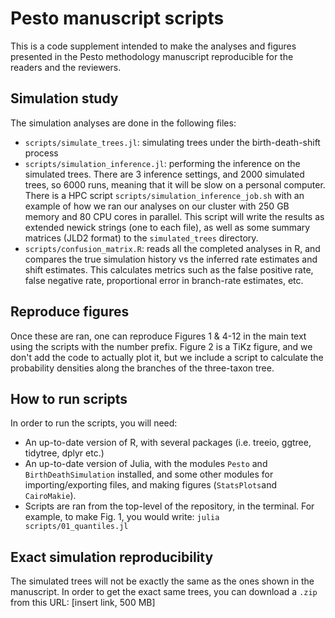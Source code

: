 # Pesto manuscript scripts

This is a code supplement intended to make the analyses and figures presented in the Pesto methodology manuscript reproducible for the readers and the reviewers.

## Simulation study

The simulation analyses are done in the following files:
* `scripts/simulate_trees.jl`: simulating trees under the birth-death-shift process
* `scripts/simulation_inference.jl`: performing the inference on the simulated trees. There are 3 inference settings, and 2000 simulated trees, so 6000 runs, meaning that it will be slow on a personal computer. There is a HPC script `scripts/simulation_inference_job.sh` with an example of how we ran our analyses on our cluster with 250 GB memory and 80 CPU cores in parallel. This script will write the results as extended newick strings (one to each file), as well as some summary matrices (JLD2 format) to the `simulated_trees` directory.
* `scripts/confusion_matrix.R`: reads all the completed analyses in R, and compares the true simulation history vs the inferred rate estimates and shift estimates. This calculates metrics such as the false positive rate, false negative rate, proportional error in branch-rate estimates, etc.

## Reproduce figures

Once these are ran, one can reproduce Figures 1 & 4-12 in the main text using the scripts with the number prefix. Figure 2 is a TiKz figure, and we don't add the code to actually plot it, but we include a script to calculate the probability densities along the branches of the three-taxon tree.

## How to run scripts

In order to run the scripts, you will need:
* An up-to-date version of R, with several packages (i.e. treeio, ggtree, tidytree, dplyr etc.)
* An up-to-date version of Julia, with the modules `Pesto` and `BirthDeathSimulation` installed, and some other modules for importing/exporting files, and making figures (`StatsPlots`and `CairoMakie`).
* Scripts are ran from the top-level of the repository, in the terminal. For example, to make Fig. 1, you would write: `julia scripts/01_quantiles.jl`

## Exact simulation reproducibility

The simulated trees will not be exactly the same as the ones shown in the manuscript. In order to get the exact same trees, you can download a `.zip` from this URL: [insert link, 500 MB]

